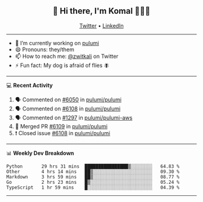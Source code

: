 <h2 align="center"> 👋 Hi there, I'm Komal 🧑🏾‍💻 </h2>
<p align="center">
    <a href="https://twitter.com/zwitkali">Twitter</a> •
    <a href="https://www.linkedin.com/in/komal-ali/">LinkedIn</a>
</p>

--------

- 🔭 I’m currently working on [pulumi](https://github.com/pulumi/pulumi)
- 😄 Pronouns: they/them
- 📫 How to reach me: [@zwitkali](https://twitter.com/zwitkali) on Twitter
- ⚡ Fun fact: My dog is afraid of flies 🪰

--------
💻 **Recent Activity**

<!--START_SECTION:activity-->
1. 🗣 Commented on [#6050](https://github.com/pulumi/pulumi/issues/6050) in [pulumi/pulumi](https://github.com/pulumi/pulumi)
2. 🗣 Commented on [#6108](https://github.com/pulumi/pulumi/issues/6108) in [pulumi/pulumi](https://github.com/pulumi/pulumi)
3. 🗣 Commented on [#1297](https://github.com/pulumi/pulumi-aws/issues/1297) in [pulumi/pulumi-aws](https://github.com/pulumi/pulumi-aws)
4. 🎉 Merged PR [#6109](https://github.com/pulumi/pulumi/pull/6109) in [pulumi/pulumi](https://github.com/pulumi/pulumi)
5. ❗️ Closed issue [#6108](https://github.com/pulumi/pulumi/issues/6108) in [pulumi/pulumi](https://github.com/pulumi/pulumi)
<!--END_SECTION:activity-->

--------

📊 **Weekly Dev Breakdown**
<!--START_SECTION:waka-->
```text
Python       29 hrs 31 mins  ████████████████▒░░░░░░░░   64.83 % 
Other        4 hrs 14 mins   ██▒░░░░░░░░░░░░░░░░░░░░░░   09.30 % 
Markdown     3 hrs 59 mins   ██▒░░░░░░░░░░░░░░░░░░░░░░   08.77 % 
Go           2 hrs 23 mins   █▒░░░░░░░░░░░░░░░░░░░░░░░   05.24 % 
TypeScript   1 hr 59 mins    █░░░░░░░░░░░░░░░░░░░░░░░░   04.39 % 
```
<!--END_SECTION:waka-->

--------